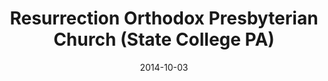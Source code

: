 ---
date: &id001 2014-10-03
end_date: null
location:
  address: 2280 Commercial Boulevard
  city: State College
  state: PA
minister:
- end: 2014-10-03
  name: Jeremiah W. Montgomery
  start: 2011-05-07
  type: Organizing Pastor
- end: null
  name: Jeremiah W. Montgomery
  start: 2014-10-03
  type: pastor
ministers:
- Jeremiah W. Montgomery
- Jeremiah W. Montgomery
name: Resurrection Orthodox Presbyterian Church
names:
- end: 2014-10-03
  name: Resurrection Orthodox Presbyterian mission work
  start: 2011-05-07
- end: null
  name: Resurrection Orthodox Presbyterian Church
  start: 2014-10-03
origination_date: *id001
raw_data: "PA State College\nResurrection Orthodox Presbyterian mission work (May\
  \ 7, 2011\u2013October 3, 2014)\nResurrection Orthodox Presbyterian Church (October\
  \ 3, 2014\u2013 )\nCelebration Hall, 2280 Commercial Boulevard\nOrg. Pastor: Jeremiah\
  \ W. Montgomery, 2011\u201314\nPastor: Jeremiah W. Montgomery, 2014\u2013"
received_from: null
states:
- PA
status:
  active: true
  end_date: null
  reason: null
  received_from: null
  withdrawal_to: null
title: Resurrection Orthodox Presbyterian Church (State College PA)

---